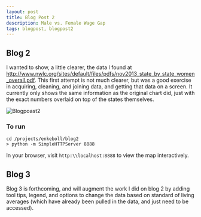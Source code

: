 ```yaml
---
layout: post
title: Blog Post 2
description: Male vs. Female Wage Gap
tags: blogpost, blogpost2
---
```


<!-- use tags blogpost1 blogpost2 blogpost3 for easy grouping -->
<!-- please reserve for @malecki's use only tags 'slides', 'emails' -->

## Blog 2

I wanted to show, a little clearer, the data I found at http://www.nwlc.org/sites/default/files/pdfs/nov2013_state_by_state_women_overall.pdf.  This first attempt is not much clearer, but was a good exercise in acquiring, cleaning, and joining data, and getting that data on a screen.  It currently only shows the same information as the original chart did, just with the exact numbers overlaid on top of the states themselves.

![Blogpoast2](map.png)

### To run
```
cd /projects/enkeboll/blog2
> python -m SimpleHTTPServer 8888
```

In your browser, visit `http:\\localhost:8888` to view the map interactively.


## Blog 3

Blog 3 is forthcoming, and will augment the work I did on blog 2 by adding tool tips, legend, and options to change the data based on standard of living averages (which have already been pulled in the data, and just need to be accessed).